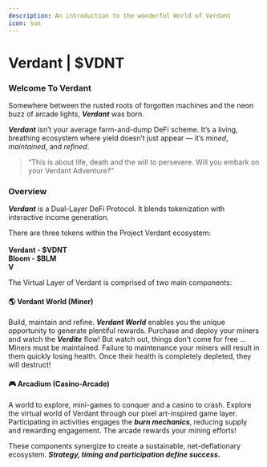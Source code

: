 ```yaml
---
description: An introduction to the wonderful World of Verdant
icon: sun
---
```


# Verdant | $VDNT

### Welcome To Verdant

Somewhere between the rusted roots of forgotten machines and the neon buzz of arcade lights, _**Verdant**_ was born.

_**Verdant**_ isn’t your average farm-and-dump DeFi scheme. It’s a living, breathing ecosystem where yield doesn’t just appear — it’s _mined_, _maintained_, and _refined_.

> “This is about life, death and the will to persevere. Will you embark on your Verdant Adventure?”

### Overview

_**Verdant**_ is a Dual-Layer DeFi Protocol. It blends tokenization with interactive income generation.

There are three tokens within the Project Verdant ecosystem:\
\
**Verdant - $VDNT**\
**Bloom - $BLM**\
**V**



The Virtual Layer of Verdant is comprised of two main components:

#### 🌎 Verdant **World  (Miner)**

Build, maintain and refine. _**Verdant World**_ enables you the unique opportunity to generate plentiful rewards. Purchase and deploy your miners and watch the _**Verdite**_ flow! But watch out, things don't come for free ... Miners must be maintained. Failure to maintenance your miners will result in them quickly losing health. Once their health is completely depleted, they will destruct!

#### 🎮 **Arcadium (Casino-Arcade)**

A world to explore, mini-games to conquer and a casino to crash. Explore the virtual world of Verdant through our pixel art-inspired game layer. Participating in activities engages the _**burn mechanics**_, reducing supply and rewarding engagement. The arcade rewards your mining efforts!



These components synergize to create a sustainable, net-deflationary ecosystem. _**Strategy, timing and participation define success.**_

